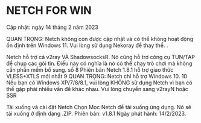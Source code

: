 # NETCH FOR WIN
Cập nhật: ngày 14 tháng 2 năm 2023 

QUAN TRỌNG: Netch không còn được cập nhật và có thể không hoạt động ổn định trên Windows 11. Vui lòng sử dụng Nekoray để thay thế. .

​Netch hỗ trợ cả v2ray VÀ ShadowsocksR. Nó cũng hỗ trợ công cụ TUN/TAP để chụp các gói tin. Điều này có nghĩa là nó có thể chạy trò chơi mà không cần phần mềm bổ sung. số 8 Phiên bản Netch 1.8.1 hỗ trợ giao thức VLESS+XTLS mới nhất 9 QUAN TRỌNG: Netch chỉ hỗ trợ Windows 10. 10 Nếu bạn có Windows XP/7/8/8.1, vui lòng KHÔNG sử dụng Netch vì bạn có thể gặp phải nhiều vấn đề khác nhau. Vui lòng chuyển sang v2rayN hoặc SSR 

Tải xuống và cài đặt Netch
Chọn Mọc Netch để tải xuống ứng dụng.
Nó sẽ tải xuống ở định dạng .ZIP. Phiên bản: v1.8.1 Ngày phát hành: 14/2/2023.
